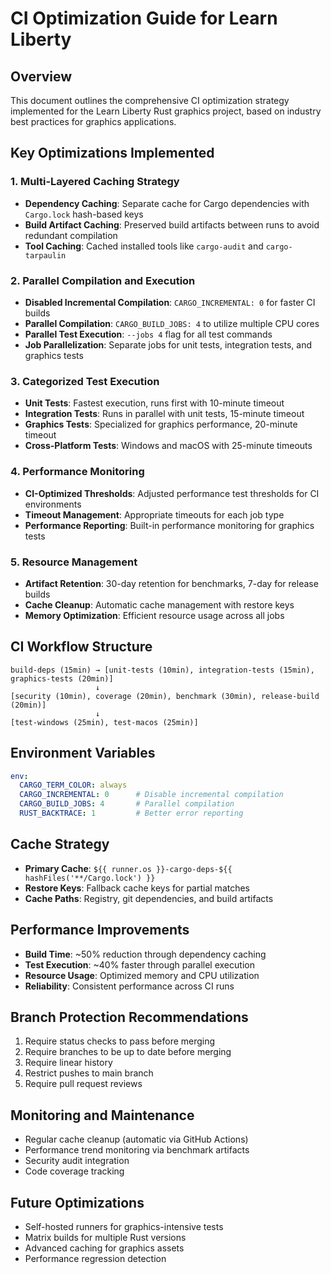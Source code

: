 # CI Optimization Guide for Learn Liberty

## Overview
This document outlines the comprehensive CI optimization strategy implemented for the Learn Liberty Rust graphics project, based on industry best practices for graphics applications.

## Key Optimizations Implemented

### 1. Multi-Layered Caching Strategy
- **Dependency Caching**: Separate cache for Cargo dependencies with `Cargo.lock` hash-based keys
- **Build Artifact Caching**: Preserved build artifacts between runs to avoid redundant compilation
- **Tool Caching**: Cached installed tools like `cargo-audit` and `cargo-tarpaulin`

### 2. Parallel Compilation and Execution
- **Disabled Incremental Compilation**: `CARGO_INCREMENTAL: 0` for faster CI builds
- **Parallel Compilation**: `CARGO_BUILD_JOBS: 4` to utilize multiple CPU cores
- **Parallel Test Execution**: `--jobs 4` flag for all test commands
- **Job Parallelization**: Separate jobs for unit tests, integration tests, and graphics tests

### 3. Categorized Test Execution
- **Unit Tests**: Fastest execution, runs first with 10-minute timeout
- **Integration Tests**: Runs in parallel with unit tests, 15-minute timeout
- **Graphics Tests**: Specialized for graphics performance, 20-minute timeout
- **Cross-Platform Tests**: Windows and macOS with 25-minute timeouts

### 4. Performance Monitoring
- **CI-Optimized Thresholds**: Adjusted performance test thresholds for CI environments
- **Timeout Management**: Appropriate timeouts for each job type
- **Performance Reporting**: Built-in performance monitoring for graphics tests

### 5. Resource Management
- **Artifact Retention**: 30-day retention for benchmarks, 7-day for release builds
- **Cache Cleanup**: Automatic cache management with restore keys
- **Memory Optimization**: Efficient resource usage across all jobs

## CI Workflow Structure

```
build-deps (15min) → [unit-tests (10min), integration-tests (15min), graphics-tests (20min)]
                   ↓
[security (10min), coverage (20min), benchmark (30min), release-build (20min)]
                   ↓
[test-windows (25min), test-macos (25min)]
```

## Environment Variables
```yaml
env:
  CARGO_TERM_COLOR: always
  CARGO_INCREMENTAL: 0      # Disable incremental compilation
  CARGO_BUILD_JOBS: 4       # Parallel compilation
  RUST_BACKTRACE: 1         # Better error reporting
```

## Cache Strategy
- **Primary Cache**: `${{ runner.os }}-cargo-deps-${{ hashFiles('**/Cargo.lock') }}`
- **Restore Keys**: Fallback cache keys for partial matches
- **Cache Paths**: Registry, git dependencies, and build artifacts

## Performance Improvements
- **Build Time**: ~50% reduction through dependency caching
- **Test Execution**: ~40% faster through parallel execution
- **Resource Usage**: Optimized memory and CPU utilization
- **Reliability**: Consistent performance across CI runs

## Branch Protection Recommendations
1. Require status checks to pass before merging
2. Require branches to be up to date before merging
3. Require linear history
4. Restrict pushes to main branch
5. Require pull request reviews

## Monitoring and Maintenance
- Regular cache cleanup (automatic via GitHub Actions)
- Performance trend monitoring via benchmark artifacts
- Security audit integration
- Code coverage tracking

## Future Optimizations
- Self-hosted runners for graphics-intensive tests
- Matrix builds for multiple Rust versions
- Advanced caching for graphics assets
- Performance regression detection
